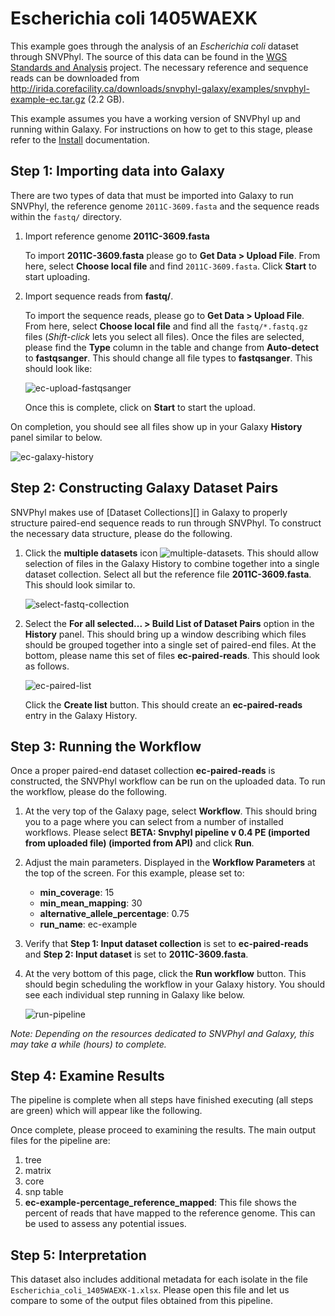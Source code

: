 # Escherichia coli 1405WAEXK

This example goes through the analysis of an *Escherichia coli* dataset through SNVPhyl.  The source of this data can be found in the [WGS Standards and Analysis][] project.  The necessary reference and sequence reads can be downloaded from <http://irida.corefacility.ca/downloads/snvphyl-galaxy/examples/snvphyl-example-ec.tar.gz> (2.2 GB).

This example assumes you have a working version of SNVPhyl up and running within Galaxy.  For instructions on how to get to this stage, please refer to the [Install] documentation.

## Step 1: Importing data into Galaxy

There are two types of data that must be imported into Galaxy to run SNVPhyl, the reference genome `2011C-3609.fasta` and the sequence reads within the `fastq/` directory.

1.  Import reference genome **2011C-3609.fasta**

    To import **2011C-3609.fasta** please go to **Get Data > Upload File**.  From here, select **Choose local file** and find `2011C-3609.fasta`.  Click **Start** to start uploading.


2.  Import sequence reads from **fastq/**.

    To import the sequence reads, please go to **Get Data > Upload File**.  From here, select **Choose local file** and find all the `fastq/*.fastq.gz` files (_Shift-click_ lets you select all files). Once the files are selected, please find the **Type** column in the table and change from **Auto-detect** to **fastqsanger**.  This should change all file types to **fastqsanger**.  This should look like:

    ![ec-upload-fastqsanger][]

    Once this is complete, click on **Start** to start the upload.

On completion, you should see all files show up in your Galaxy **History** panel similar to below.

![ec-galaxy-history][]

## Step 2: Constructing Galaxy Dataset Pairs

SNVPhyl makes use of [Dataset Collections][] in Galaxy to properly structure paired-end sequence reads to run through SNVPhyl.  To construct the necessary data structure, please do the following.

1.  Click the **multiple datasets** icon ![multiple-datasets][].  This should allow selection of files in the Galaxy History to combine together into a single dataset collection.  Select all but the reference file **2011C-3609.fasta**.  This should look similar to.

    ![select-fastq-collection][]

2.  Select the **For all selected... > Build List of Dataset Pairs** option in the **History** panel.  This should bring up a window describing which files should be grouped together into a single set of paired-end files.  At the bottom, please name this set of files **ec-paired-reads**.  This should look as follows.

    ![ec-paired-list][]

    Click the **Create list** button.  This should create an **ec-paired-reads** entry in the Galaxy History.

## Step 3: Running the Workflow

Once a proper paired-end dataset collection **ec-paired-reads** is constructed, the SNVPhyl workflow can be run on the uploaded data.  To run the workflow, please do the following.

1.  At the very top of the Galaxy page, select **Workflow**.  This should bring you to a page where you can select from a number of installed workflows.  Please select **BETA: Snvphyl pipeline v 0.4 PE (imported from uploaded file) (imported from API)** and click **Run**.

2.  Adjust the main parameters.  Displayed in the **Workflow Parameters** at the top of the screen.  For this example, please set to:

    * **min_coverage**: 15
    * **min_mean_mapping**: 30
    * **alternative_allele_percentage**: 0.75
    * **run_name**: ec-example

3.  Verify that **Step 1: Input dataset collection** is set to **ec-paired-reads** and **Step 2: Input dataset** is set to **2011C-3609.fasta**.

4.  At the very bottom of this page, click the **Run workflow** button.  This should begin scheduling the workflow in your Galaxy history.  You should see each individual step running in Galaxy like below.

    ![run-pipeline][]

*Note: Depending on the resources dedicated to SNVPhyl and Galaxy, this may take a while (hours) to complete.*

## Step 4: Examine Results

The pipeline is complete when all steps have finished executing (all steps are green) which will appear like the following.

Once complete, please proceed to examining the results.  The main output files for the pipeline are:

1. tree
2. matrix
3. core
4. snp table
5. **ec-example-percentage_reference_mapped**:  This file shows the percent of reads that have mapped to the reference genome.  This can be used to assess any potential issues.

## Step 5: Interpretation

This dataset also includes additional metadata for each isolate in the file `Escherichia_coli_1405WAEXK-1.xlsx`.  Please open this file and let us compare to some of the output files obtained from this pipeline.

[WGS Standards and Analysis]: https://github.com/WGS-standards-and-analysis/datasets/
[Install]: ../install
[ec-upload-fastqsanger]: examples/images/ec-upload-fastqsanger.png
[ec-galaxy-history]: examples/images/ec-galaxy-history.png
[multiple-datasets]: examples/images/multiple-datasets.png
[select-fastq-collection]: examples/images/ec-select-fastq-collection.png
[ec-paired-list]: examples/images/ec-paired-list.png
[run-pipeline]: examples/images/ec-run-pipeline.png

